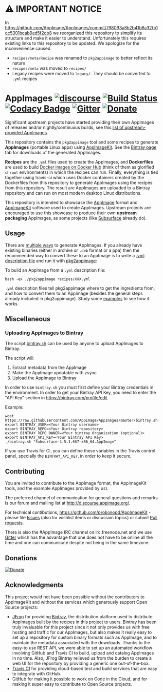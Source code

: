 # :warning: IMPORTANT NOTICE

In https://github.com/AppImage/AppImages/commit/798093a8b2b41b8a32fb1cc5301bcab9ed5f2cb8 we reorganized this repository to simplify its structure and make it easier to understand. Unfortunately this requires existing links to this repository to be updated. We apologize for the inconvenience caused.

* `recipes/meta/Recipe` was renamed to `pkg2appimage` to better reflect its nature
* `recipes/meta` was moved to `recipes/`
* Legacy recipes were moved to `legacy/`. They should be converted to `.yml` recipes

# AppImages [![discourse](https://img.shields.io/badge/forum-discourse-orange.svg)](http://discourse.appimage.org) [![Build Status](https://travis-ci.org/AppImage/AppImages.svg)](https://travis-ci.org/AppImage/AppImages) [![Codacy Badge](https://api.codacy.com/project/badge/Grade/0e7dd241a1bf44af9eebc80fd2c71763)](https://www.codacy.com/app/AppImage/AppImages?utm_source=github.com&amp;utm_medium=referral&amp;utm_content=AppImage/AppImages&amp;utm_campaign=Badge_Grade) [![Gitter](https://badges.gitter.im/Join%20Chat.svg)](https://gitter.im/probonopd/AppImageKit?utm_source=badge&utm_medium=badge&utm_campaign=pr-badge) [![Donate](https://img.shields.io/badge/Donate-PayPal-green.svg)](https://www.paypal.com/cgi-bin/webscr?cmd=_s-xclick&hosted_button_id=ZT9CL8M5TJU72)

Significant upstream projects have started providing their own AppImages of releases and/or nightly/continuous builds, see this [list of upstream-provided AppImages](https://github.com/probonopd/AppImageKit/wiki/AppImages#upstream-appimages).
 
This repository contains the `pkg2appimage` tool and some recipes to generate __AppImages__ (portable Linux apps) using [AppImageKit](https://github.com/probonopd/appimagekit). See the [Bintray page](https://bintray.com/probono/AppImages) tab for downloads of the generated AppImages.

__Recipes__ are the `.yml` files used to create the AppImages, and __Dockerfiles__ are used to build [Docker images on Docker Hub](https://hub.docker.com/r/probonopd/appimages/) (think of them as glorified `chroot` environments) in which the recipes can run. Finally, everything is tied together using travis-ci which uses Docker containers created by the Dockerfiles from this repository to generate AppImages using the recipes from this repository. The result are AppImages are uploaded to a Bintray repository and can run on most modern desktop Linux distributions.

This repository is intended to showcase the [AppImage](http://appimage.org) format and [AppImageKit](https://github.com/probonopd/AppImageKit) software used to create AppImages. Upstream projects are encouraged to use this showcase to produce their own __upstream packaging__ AppImages, as some projects (like [Subsurface](https://subsurface-divelog.org) already do).

## Usage

There are [multiple ways](https://github.com/probonopd/AppImageKit/wiki/Creating-AppImages) to generate AppImages. If you already have existing binaries (either in archive or `.deb` format or a ppa) then the recommended way to convert these to an AppImage is to write a [.yml description file](https://github.com/AppImage/AppImages/tree/master/recipes) and run it with [pkg2appimage](https://github.com/AppImage/AppImages/tree/master/pkg2appimage):

To build an AppImage from a `.yml` description file:

```
bash -ex ./pkg2appimage recipes/XXX.yml
```

`.yml` description files tell pkg2appimage where to get the ingredients from, and how to convert them to an AppImage (besides the general steps already included in pkg2appimage). Study some [examples](https://github.com/AppImage/AppImages/tree/master/recipes) to see how it works.

## Miscellaneous

### Uploading AppImages to Bintray

The script [bintray.sh](https://github.com/AppImage/AppImages/blob/master/bintray.sh) can be used by anyone to upload AppImages to Bintray.

The script will:

1. Extract metadata from the AppImage
2. Make the AppImage updatable with zsync
3. Upload the AppImage to Bintray

In order to use `bintray.sh` you must first define your Bintray credentials in the environment. In order to get your Bintray API Key, you need to enter the "API Key" section in https://bintray.com/profile/edit

Example:
```
wget https://raw.githubusercontent.com/AppImage/AppImages/master/bintray.sh
export BINTRAY_USER=<Your Bintray username>
export BINTRAY_REPO=<Your Bintray repository>
export BINTRAY_REPO_OWNER=<Your bintray Organization (optional)>
export BINTRAY_API_KEY=<Your Bintray API Key>
./bintray.sh "Subsurface-4.5.1.667-x86_64.AppImage"
```

If you use Travis for CI, you can define these variables in the Travis control panel, specially the `BINTRAY_API_KEY`, in order to keep it secure.

## Contributing

You are invited to contribute to the AppImage format, the AppImageKit tools, and the example AppImages provided by us).

The preferred channel of communication for general questions and remarks is our forum and mailing list at http://discourse.appimage.org/.

For technical contibutions, https://github.com/probonopd/AppImageKit - please file [Issues](https://github.com/probonopd/AppImageKit/issues) (also for wishlist items or discussion topics) or submit [Pull requests](https://github.com/probonopd/AppImageKit/pulls).

There is also the #AppImage IRC channel on irc.freenode.net and we use [Gitter](https://gitter.im/probonopd/AppImageKit) which has the advantage that one does not have to be online all the time and one can communicate despite not being in the same timezone.

## Donations

[![Donate](https://www.paypalobjects.com/en_US/i/btn/btn_donateCC_LG.gif)](https://www.paypal.com/cgi-bin/webscr?cmd=_s-xclick&hosted_button_id=ZT9CL8M5TJU72)

## Acknowledgments

This project would not have been possible without the contributors to AppImageKit and without the services which generously support Open Source projects:

* [JFrog](https://www.jfrog.com) for providing [Bintray](https://bintray.com), the distribution platform used to distribute AppImages built by the recipes in this project to users. Bintray has been truly invaluable for this project since it not only provides us with free hosting and traffic for our AppImages, but also makes it really easy to set up a repository for custom binary formats such as AppImage, and to maintain the metadata associated with the downloads. Thanks to the easy-to use REST API, we were able to set up an automated workflow involving GitHub and Travis CI to build, upload and catalog AppImages in no time. Also, JFrog Bintray relieved us from the burden to create a web UI for the repository by providing a generic one out-of-the-box. 
* [Travis CI](https://travis-ci.org) for providing cloud-based test and build services that are easy to integrate with GitHub.
* [GitHub](https://travis-ci.org) for making it possible to work on Code in the Cloud, and for making it super easy to contribute to Open Source projects.
